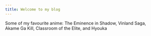 ```yaml
---
title: Welcome to my blog
---
```


Some of my favourite anime:
The Eminence in Shadow,
Vinland Saga,
Akame Ga Kill,
Classroom of the Elite, and
Hyouka
